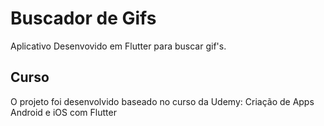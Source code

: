 # Buscador de Gifs

Aplicativo Desenvovido em Flutter para buscar gif's.

## Curso

O projeto foi desenvolvido baseado no curso da Udemy: Criação de Apps Android e iOS com Flutter 
